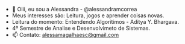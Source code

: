 - 👋 Oiii, eu sou a Alessandra  - @alessandramcorrea
- Meus interesses são: Leitura, jogos e aprender coisas novas.
- Leitura do momento: Entendendo Algoritimos - Aditya Y. Bhargava.  
- 4º Semestre de Analise e Desenvolvimeto de Sistemas.     
- 📫 Contato: alessamagalhaesc@gmail.com

<!---
alessandramcorrea/alessandramcorrea is a ✨ special ✨ repository because its `README.md` (this file) appears on your GitHub profile.
You can click the Preview link to take a look at your changes.
--->
